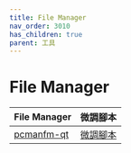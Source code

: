 ```yaml
---
title: File Manager
nav_order: 3010
has_children: true
parent: 工具
---
```



# File Manager

| File Manager | 微調腳本 |
| --- | --- |
| [pcmanfm-qt](https://samwhelp.github.io/note-about-lubuntu/read/subject/tool/file-manager/pcmanfm-qt.html) | [微調腳本](https://github.com/samwhelp/lubuntu-adjustment/tree/main/prototype/main/tool-config/pcmanfm-qt) |
